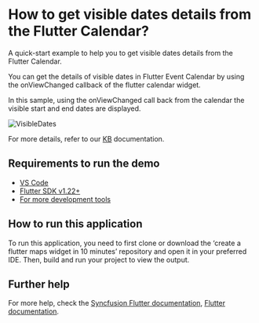 # How to get visible dates details from the Flutter Calendar?

A quick-start example to help you to get visible dates details from the Flutter Calendar.

You can get the details of visible dates in Flutter Event Calendar by using the onViewChanged callback of the flutter calendar widget.

In this sample, using the onViewChanged call back from the calendar the visible start and end dates are displayed.

![VisibleDates](https://user-images.githubusercontent.com/46158936/209639811-20e5fd71-510b-48e7-a760-3c518769ed8d.jpeg)

For more details, refer to our [KB](https://www.syncfusion.com/kb/11026/how-to-get-visible-dates-details-from-the-flutter-calendar) documentation.

## Requirements to run the demo
* [VS Code](https://code.visualstudio.com/download)
* [Flutter SDK v1.22+](https://flutter.dev/docs/development/tools/sdk/overview)
* [For more development tools](https://flutter.dev/docs/development/tools/devtools/overview)

## How to run this application
To run this application, you need to first clone or download the ‘create a flutter maps widget in 10 minutes’ repository and open it in your preferred IDE. Then, build and run your project to view the output.

## Further help
For more help, check the [Syncfusion Flutter documentation](https://help.syncfusion.com/flutter/introduction/overview),
 [Flutter documentation](https://flutter.dev/docs/get-started/install).
